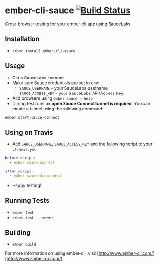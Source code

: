 # ember-cli-sauce [![Build Status](https://travis-ci.org/johanneswuerbach/ember-cli-sauce.svg?branch=master)](https://travis-ci.org/johanneswuerbach/ember-cli-sauce)

Cross browser testing for your ember-cli app using SauceLabs.

## Installation

* `ember install ember-cli-sauce`

## Usage

* Get a SauceLabs account.
* Make sure Sauce credentials are set in env:
  * `SAUCE_USERNAME` - your SauceLabs username
  * `SAUCE_ACCESS_KEY` - your SauceLabs API/Access key.
* Add browsers using `ember sauce --help`
* During test runs an **open Sauce Connect tunnel is required**. You can create a tunnel using the following command:
```bash
ember start-sauce-connect
```

## Using on Travis
* Add `SAUCE_USERNAME`, `SAUCE_ACCESS_KEY` and the following script to your `.travis.yml`
```yaml
before_script:
  - ember sauce:connect

after_script:
  - ember sauce:disconnect
```
* Happy testing!

## Running Tests

* `ember test`
* `ember test --server`

## Building

* `ember build`

For more information on using ember-cli, visit [http://www.ember-cli.com/](http://www.ember-cli.com/).
